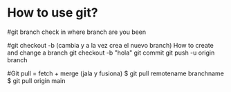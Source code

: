 # How to use git?

#git branch
check in where branch are you been

#git checkout -b (cambia y a la vez crea el nuevo branch)
How to create and change a branch
git checkout -b "hola"
git commit
git push -u origin branch

#Git pull = fetch + merge (jala y fusiona)
$ git pull remotename branchname
$ git pull origin main
